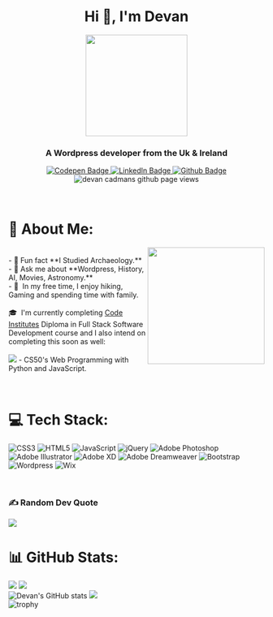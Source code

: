 <div id="header" align="center">
  <h1 align="center">Hi 👋, I'm Devan</h1>
  <img align="center" src="https://avatars.githubusercontent.com/u/21311878?v=4" width='200'>
  <h3 align="center">A Wordpress developer from the Uk & Ireland</h3>
  <div id="badges">
    <a href="https://codepen.io/DEVANCADMAN/">
      <img src="https://img.shields.io/badge/Codepen-000000?style=for-the-badge&logo=codepen&logoColor=white" alt="Codepen Badge"/>
    </a>
    <a href="https://www.linkedin.com/in/devan-cadman/">
      <img src="https://img.shields.io/badge/LinkedIn-blue?style=for-the-badge&logo=linkedin&logoColor=white" alt="LinkedIn Badge"/>
    </a>
    <a href="https://github.com/devancadman">
      <img src="https://img.shields.io/badge/GitHub-100000?style=for-the-badge&logo=github&logoColor=white" alt="Github Badge"/>
    </a>
  </div>
  <img src="https://komarev.com/ghpvc/?username=devancadman&style=flat-square&color=brightgreen" alt="devan cadmans github page views"/>
</div>
<br>

<br>

# 🚀 About Me:
<img align='right' src="https://media.giphy.com/media/M9gbBd9nbDrOTu1Mqx/giphy.gif" width="230">
<br>
- 🏺 Fun fact **I Studied Archaeology.**<br>
- 💬 Ask me about **Wordpress, History, AI, Movies, Astronomy.**<br>
- 🌱 &nbsp;In my free time, I enjoy hiking, Gaming and spending time with family.
<br>
<br>
🎓 &nbsp;I'm currently completing <a href="https://codeinstitute.net/full-stack-software-development-diploma/">Code Institutes</a> Diploma in Full Stack Software Development course and I also intend on completing this soon as well:
<br>
<br>
<a href="https://www.edx.org/course/cs50s-web-programming-with-python-and-javascript"><img src="https://img.shields.io/badge/Edx-193A3E?style=for-the-badge&logo=edx&logoColor=white"></a> - CS50's Web Programming with Python and JavaScript.
<br>
<br>
<br>

# 💻 Tech Stack:
![CSS3](https://img.shields.io/badge/css3-%231572B6.svg?style=for-the-badge&logo=css3&logoColor=white) ![HTML5](https://img.shields.io/badge/html5-%23E34F26.svg?style=for-the-badge&logo=html5&logoColor=white) ![JavaScript](https://img.shields.io/badge/javascript-%23323330.svg?style=for-the-badge&logo=javascript&logoColor=%23F7DF1E) ![jQuery](https://img.shields.io/badge/jquery-%230769AD.svg?style=for-the-badge&logo=jquery&logoColor=white) ![Adobe Photoshop](https://img.shields.io/badge/adobephotoshop-%2331A8FF.svg?style=for-the-badge&logo=adobephotoshop&logoColor=white) ![Adobe Illustrator](https://img.shields.io/badge/adobe%20illustrator-%23FF9A00.svg?style=for-the-badge&logo=adobe%20illustrator&logoColor=white)  ![Adobe XD](https://img.shields.io/badge/Adobe%20XD-470137?style=for-the-badge&logo=Adobe%20XD&logoColor=#FF61F6) ![Adobe Dreamweaver](https://img.shields.io/badge/Adobe%20Dreamweaver-FF61F6.svg?style=for-the-badge&logo=Adobe%20Dreamweaver&logoColor=white) ![Bootstrap](https://img.shields.io/badge/bootstrap-%23563D7C.svg?style=for-the-badge&logo=bootstrap&logoColor=white) ![Wordpress](https://img.shields.io/badge/Wordpress-21759B?style=for-the-badge&logo=wordpress&logoColor=white) ![Wix](https://img.shields.io/badge/Wix-000?style=for-the-badge&logo=wix&logoColor=white)

<br/>

### ✍️ Random Dev Quote
<img src="https://quotes-github-readme.vercel.app/api?type=horizontal&theme=radical">
<br>

# 📊 GitHub Stats:
![](http://github-profile-summary-cards.vercel.app/api/cards/profile-details?username=devancadman&theme=radical)
![](https://github-readme-stats.vercel.app/api/top-langs/?username=devancadman&theme=radical&hide_border=false&include_all_commits=true&count_private=false&layout=compact) 
<br>
![Devan's GitHub stats](https://github-readme-stats.vercel.app/api?username=devancadman&show_icons=true&theme=radical)
![](https://github-readme-streak-stats.herokuapp.com/?user=devancadman&theme=radical&hide_border=false)<br/>
![trophy](https://github-profile-trophy.vercel.app/?username=devancadman&theme=radical)

<br>
<br>
